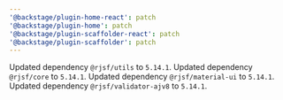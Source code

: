 ```yaml
---
'@backstage/plugin-home-react': patch
'@backstage/plugin-home': patch
'@backstage/plugin-scaffolder-react': patch
'@backstage/plugin-scaffolder': patch
---
```


Updated dependency `@rjsf/utils` to `5.14.1`.
Updated dependency `@rjsf/core` to `5.14.1`.
Updated dependency `@rjsf/material-ui` to `5.14.1`.
Updated dependency `@rjsf/validator-ajv8` to `5.14.1`.
